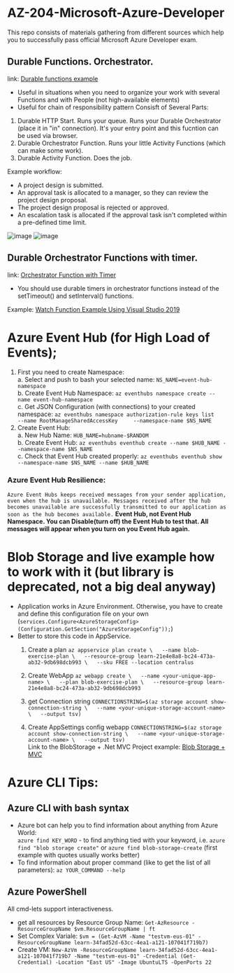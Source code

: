 # AZ-204-Microsoft-Azure-Developer
This repo consists of materials gathering from different sources which help you to successfully pass  official Microsoft Azure Developer exam.

## Durable Functions. Orchestrator.
link: [Durable functions example](https://docs.microsoft.com/en-us/learn/modules/create-long-running-serverless-workflow-with-durable-functions/4-exercise-create-a-workflow-using-durable-functions)

* Useful in situations when you need to organize your work with several Functions and with People (not high-available elements)
* Useful for chain of responsibility pattern
Consisft of Several Parts:   
1) Durable HTTP Start. Runs your queue. Runs your Durable Orchestrator (place it in "in" connection). It's your entry point and this fucntion can be used via browser.
2) Durable Orchestrator Function. Runs your little Activity Functions (which can make some work).
3) Durable Activity Function. Does the job.

Example workflow:  

* A project design is submitted.
* An approval task is allocated to a manager, so they can review the project design proposal.
* The project design proposal is rejected or approved.
* An escalation task is allocated if the approval task isn't completed within a pre-defined time limit.

![image](https://user-images.githubusercontent.com/4239376/111462948-b714cc80-8727-11eb-8bd9-8192c8b9359c.png)
![image](https://user-images.githubusercontent.com/4239376/111463227-065afd00-8728-11eb-8ded-2f8e34705724.png)

## Durable Orchestrator Functions with timer.
link: [Orchestrator Function with Timer](https://docs.microsoft.com/en-us/learn/modules/create-long-running-serverless-workflow-with-durable-functions/5-control-long-running-tasks-using-timers)

* You should use durable timers in orchestrator functions instead of the setTimeout() and setInterval() functions.

Example: [Watch Function Example Using Visual Studio 2019](https://github.com/Glareone/AZ-204-Microsoft-Azure-Developer/tree/main/WatchPortalFunction/WatchPortalFunction/WatchPortalFunction)

# Azure Event Hub (for High Load of Events);

1. First you need to create Namespace:  
  a. Select and push to bash your selected name: `NS_NAME=event-hub-namespace`  
  b. Create Event Hub Namespace: `az eventhubs namespace create --name event-hub-namespace`  
  c. Get JSON Configuration (with connections) to your created namespace: `az eventhubs namespace authorization-rule keys list     --name RootManageSharedAccessKey     --namespace-name $NS_NAME`  
2. Create Event Hub:  
  a. New Hub Name: `HUB_NAME=hubname-$RANDOM`  
  b. Create Event Hub: `az eventhubs eventhub create --name $HUB_NAME --namespace-name $NS_NAME`  
  c. Check that Event Hub created properly: `az eventhubs eventhub show --namespace-name $NS_NAME --name $HUB_NAME`  
  
  ### Azure Event Hub Resilience: 
  `Azure Event Hubs keeps received messages from your sender application, even when the hub is unavailable. Messages received after the hub becomes unavailable are successfully transmitted to our application as soon as the hub becomes available.`
  **Event Hub, not Event Hub Namespace. You can Disable(turn off) the Event Hub to test that. All messages will appear when you turn on you Event Hub again.**

# Blob Storage and live example how to work with it (but library is deprecated, not a big deal anyway)
* Application works in Azure Environment. Otherwise, you have to create and define this configuration file on your own (`services.Configure<AzureStorageConfig>(Configuration.GetSection("AzureStorageConfig"));`)
* Better to store this code in AppService.
    1) Create a plan `az appservice plan create \  
   --name blob-exercise-plan \  
   --resource-group learn-21e4e8a8-bc24-473a-ab32-9db698dcb993 \  
   --sku FREE --location centralus`  
    2) Create WebApp `az webapp create \  
       --name <your-unique-app-name> \  
       --plan blob-exercise-plan \  
       --resource-group learn-21e4e8a8-bc24-473a-ab32-9db698dcb993`  
    3) get Connection string `CONNECTIONSTRING=$(az storage account show-connection-string \  
       --name <your-unique-storage-account-name> \  
       --output tsv)`  
       
    4) Create AppSettings config webapp `CONNECTIONSTRING=$(az storage account show-connection-string \  
       --name <your-unique-storage-account-name> \  
       --output tsv)`  
  Link to the BlobStorage + .Net MVC Project example: [Blob Storage + MVC](https://github.com/Glareone/AZ-204-Microsoft-Azure-Developer/tree/main/BlobStorage%2BMVC/WorkingWithBlobStorage)
  
# Azure CLI Tips:
## Azure CLI with bash syntax

* Azure bot can help you to find information about anything from Azure World:  
`azure find KEY_WORD` - to find anything tied with your keyword, i.e. `azure find "blob storage create"` or `azure find blob-storage-create` (first example with quotes usually works better)
* To find information about proper command (like to get the list of all parameters): `az YOUR_COMMAND --help`  

## Azure PowerShell
All cmd-lets support interactiveness.

* get all resources by Resource Group Name: `Get-AzResource -ResourceGroupName $vm.ResourceGroupName | ft`
* Set Complex Variale: `$vm = (Get-AzVM -Name "testvm-eus-01" -ResourceGroupName learn-34fad52d-63cc-4ea1-a121-107041f719b7)`
* Create VM: `New-AzVm -ResourceGroupName learn-34fad52d-63cc-4ea1-a121-107041f719b7 -Name "testvm-eus-01" -Credential (Get-Credential) -Location "East US" -Image UbuntuLTS -OpenPorts 22`
